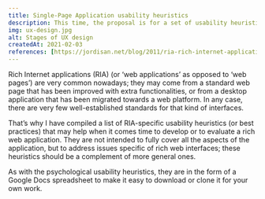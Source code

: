 ```yaml
--- 
title: Single-Page Application usability heuristics
description: This time, the proposal is for a set of usability heuristics specifically compiled for rich internet applications (RIA), whose interfaces currently lack a standard set of principles or best practices.
img: ux-design.jpg
alt: Stages of UX design
createdAt: 2021-02-03
references: [https://jordisan.net/blog/2011/ria-rich-internet-applications-usability-heuristics/, https://docs.google.com/spreadsheets/d/1BZ3-4P55wqaaAnkb5j7uuMUzdbMScQTzrxoI-u9Py-4/edit#gid=500135220]
--- 
```


Rich Internet applications (RIA) (or ‘web applications’ as opposed to ‘web pages’) are very common nowadays; they may come from a standard web page that has been improved with extra functionalities, or from a desktop application that has been migrated towards a web platform. In any case, there are very few well-established standards for that kind of interfaces.

That’s why I have compiled a list of RIA-specific usability heuristics (or best practices) that may help when it comes time to develop or to evaluate a rich web application. They are not intended to fully cover all the aspects of the application, but to address issues specific of rich web interfaces; these heuristics should be a complement of more general ones.

As with the psychological usability heuristics, they are in the form of a Google Docs spreadsheet to make it easy to download or clone it for your own work.